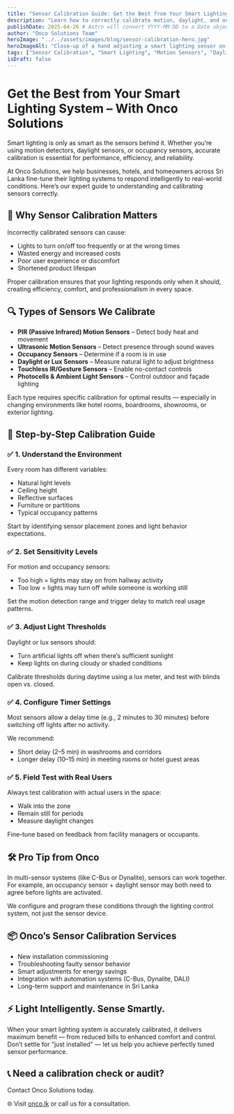 ```yaml
---
title: "Sensor Calibration Guide: Get the Best from Your Smart Lighting System"
description: "Learn how to correctly calibrate motion, daylight, and occupancy sensors for optimal performance, efficiency, and reliability in your smart lighting."
publishDate: 2025-04-26 # Astro will convert YYYY-MM-DD to a Date object
author: "Onco Solutions Team"
heroImage: "../../assets/images/blog/sensor-calibration-hero.jpg"
heroImageAlt: "Close-up of a hand adjusting a smart lighting sensor on a wall"
tags: ["Sensor Calibration", "Smart Lighting", "Motion Sensors", "Daylight Sensors", "Occupancy Sensors", "Energy Efficiency", "Building Automation", "Onco Solutions"]
isDraft: false
---
```


# Get the Best from Your Smart Lighting System – With Onco Solutions

Smart lighting is only as smart as the sensors behind it. Whether you’re using motion detectors, daylight sensors, or occupancy sensors, accurate calibration is essential for performance, efficiency, and reliability.

At Onco Solutions, we help businesses, hotels, and homeowners across Sri Lanka fine-tune their lighting systems to respond intelligently to real-world conditions. Here’s our expert guide to understanding and calibrating sensors correctly.

## 🔧 Why Sensor Calibration Matters

Incorrectly calibrated sensors can cause:

- Lights to turn on/off too frequently or at the wrong times  
- Wasted energy and increased costs  
- Poor user experience or discomfort  
- Shortened product lifespan  

Proper calibration ensures that your lighting responds only when it should, creating efficiency, comfort, and professionalism in every space.

## 🔍 Types of Sensors We Calibrate

- **PIR (Passive Infrared) Motion Sensors** – Detect body heat and movement  
- **Ultrasonic Motion Sensors** – Detect presence through sound waves  
- **Occupancy Sensors** – Determine if a room is in use  
- **Daylight or Lux Sensors** – Measure natural light to adjust brightness  
- **Touchless IR/Gesture Sensors** – Enable no-contact controls  
- **Photocells & Ambient Light Sensors** – Control outdoor and façade lighting  

Each type requires specific calibration for optimal results — especially in changing environments like hotel rooms, boardrooms, showrooms, or exterior lighting.

## 📏 Step-by-Step Calibration Guide

### ✅ 1. Understand the Environment

Every room has different variables:

- Natural light levels  
- Ceiling height  
- Reflective surfaces  
- Furniture or partitions  
- Typical occupancy patterns  

Start by identifying sensor placement zones and light behavior expectations.

### ✅ 2. Set Sensitivity Levels

For motion and occupancy sensors:

- Too high = lights may stay on from hallway activity  
- Too low = lights may turn off while someone is working still  

Set the motion detection range and trigger delay to match real usage patterns.

### ✅ 3. Adjust Light Thresholds

Daylight or lux sensors should:

- Turn artificial lights off when there’s sufficient sunlight  
- Keep lights on during cloudy or shaded conditions  

Calibrate thresholds during daytime using a lux meter, and test with blinds open vs. closed.

### ✅ 4. Configure Timer Settings

Most sensors allow a delay time (e.g., 2 minutes to 30 minutes) before switching off lights after no activity.

We recommend:

- Short delay (2–5 min) in washrooms and corridors  
- Longer delay (10–15 min) in meeting rooms or hotel guest areas  

### ✅ 5. Field Test with Real Users

Always test calibration with actual users in the space:

- Walk into the zone  
- Remain still for periods  
- Measure daylight changes  

Fine-tune based on feedback from facility managers or occupants.

## 🛠️ Pro Tip from Onco

In multi-sensor systems (like C-Bus or Dynalite), sensors can work together. For example, an occupancy sensor + daylight sensor may both need to agree before lights are activated.

We configure and program these conditions through the lighting control system, not just the sensor device.

## 📦 Onco’s Sensor Calibration Services

- New installation commissioning  
- Troubleshooting faulty sensor behavior  
- Smart adjustments for energy savings  
- Integration with automation systems (C-Bus, Dynalite, DALI)  
- Long-term support and maintenance in Sri Lanka  

## ⚡ Light Intelligently. Sense Smartly.

When your smart lighting system is accurately calibrated, it delivers maximum benefit — from reduced bills to enhanced comfort and control. Don’t settle for "just installed" — let us help you achieve perfectly tuned sensor performance.

## 📞 Need a calibration check or audit?

Contact Onco Solutions today.

🌐 Visit [onco.lk](https://onco.lk) or call us for a consultation.
